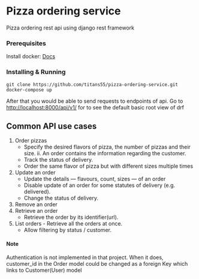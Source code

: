 # Pizza ordering service
Pizza ordering rest api using django rest framework

### Prerequisites

Install docker: [Docs](https://docs.docker.com/install/)

### Installing & Running

```
git clone https://github.com/titans55/pizza-ordering-service.git
docker-compose up
```
After that you would be able to send requests to endpoints of api.
Go to [http://localhost:8000/api/v1/](http://localhost:8000/api/v1/) for to see the default basic root view of drf



## Common API use cases

  1. Order pizzas
     - Specify the desired flavors of pizza, the number of pizzas and their size.
		ii. An order contains the information regarding the customer.
     - Track the status of delivery.
     - Order the same flavor of pizza but with different sizes multiple times
  2. Update an order
     - Update the details — flavours, count, sizes — of an order
     - Disable update of an order for some statutes of delivery (e.g. delivered).
     - Change the status of delivery.
  3. Remove an order
  4. Retrieve an order
     - Retrieve the order by its identifier(url).
  5. List orders
		 - Retrieve all the orders at once.
     - Allow filtering by status / customer.

#### Note

  Authentication is not implemented in that project. When it does, customer_id in the Order model could be changed as a foreign Key which links to Customer(User) model
